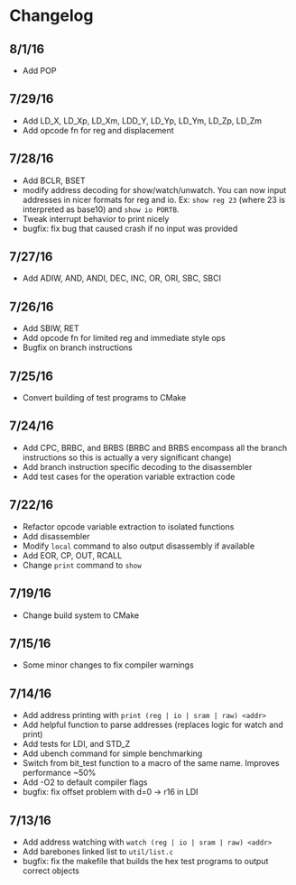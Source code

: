 # Changelog

## 8/1/16
* Add POP

## 7/29/16
* Add LD_X, LD_Xp, LD_Xm, LDD_Y, LD_Yp, LD_Ym, LD_Zp, LD_Zm
* Add opcode fn for reg and displacement

## 7/28/16
* Add BCLR, BSET
* modify address decoding for show/watch/unwatch. You can now input addresses in nicer formats for reg and io.
Ex: `show reg 23` (where 23 is interpreted as base10) and `show io PORTB`.
* Tweak interrupt behavior to print nicely
* bugfix: fix bug that caused crash if no input was provided

## 7/27/16
* Add ADIW, AND, ANDI, DEC, INC, OR, ORI, SBC, SBCI

## 7/26/16
* Add SBIW, RET
* Add opcode fn for limited reg and immediate style ops
* Bugfix on branch instructions

## 7/25/16
* Convert building of test programs to CMake

## 7/24/16
* Add CPC, BRBC, and BRBS (BRBC and BRBS encompass all the branch
instructions so this is actually a very significant change)
* Add branch instruction specific decoding to the disassembler
* Add test cases for the operation variable extraction code

## 7/22/16
* Refactor opcode variable extraction to isolated functions
* Add disassembler
* Modify `local` command to also output disassembly if available
* Add EOR, CP, OUT, RCALL
* Change `print` command to `show`

## 7/19/16
* Change build system to CMake

## 7/15/16
* Some minor changes to fix compiler warnings

## 7/14/16
* Add address printing with `print (reg | io | sram | raw) <addr>`
* Add helpful function to parse addresses (replaces logic for watch and print)
* Add tests for LDI, and STD_Z
* Add ubench command for simple benchmarking
* Switch from bit_test function to a macro of the same name. Improves performance ~50%
* Add -O2 to default compiler flags
* bugfix: fix offset problem with d=0 -> r16 in LDI

## 7/13/16

* Add address watching with `watch (reg | io | sram | raw) <addr>`
* Add barebones linked list to `util/list.c`
* bugfix: fix the makefile that builds the hex test programs to output correct objects
